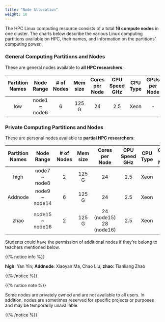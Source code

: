 ```yaml
---
title: "Node Allocation"
weight: 10
---
```


The HPC Linux computing resource consists of a total **16 compute nodes** in one cluster. The charts below describe the various Linux computing partitions available on HPC, their names, and information on the partitions’ computing power.

### General Computing Partitions and Nodes

These are general nodes available to **all HPC researchers**:

| Partition Names | Node Range    | # of Nodes | Mem size | Cores per Node | CPU Speed GHz | CPU Type | GPUs per Node | /tmp Size |
| :-------------: | :-------------: | :----------: | :--------: | :--------------: | :-------------: | :--------: | :-------------: | :---------: |
| low             | node1 ~ node6 | 6          | 125 G    | 24             | 2.5           | Xeon     | -             | 50 G      |

### Private Computing Partitions and Nodes

These are personal nodes available to **partial HPC researchers**:

| Partition Names | Node Range      | # of Nodes | Mem size | Cores per Node | CPU Speed GHz | CPU Type | GPUs per Node | /tmp Size |
| :---------------: | :---------------: | :----------: | :--------: | :--------------: | :-------------: | :--------: | :-------------: | :---------: |
| high            | node7 ~ node8   | 2          | 125 G    | 24             | 2.5           | Xeon     | -             | 50 G      |
| Addnode         | node9 ~ node14  | 6          | 125 G    | 24             | 2.5           | Xeon     | -             | 50 G      |
| zhao            | node15 ~ node16 | 2          | 125 G    | 24 (node15)<br />28 (node16) | 2.5           | Xeon     | -             | 50 G      |

Students could have the permission of additional nodes if they're belong to teachers mentioned below.

{{% notice info %}}

**high**: Yan Yin;  **Addnode**: Xiaoyan Ma, Chao Liu;  **zhao**: Tianliang Zhao

{{% /notice %}}

{{% notice note %}}

Some nodes are privately owned and are not available to all users. In addition, nodes are sometimes reserved for specific projects or purposes and may be temporarily unavailable.

{{% /notice %}}
